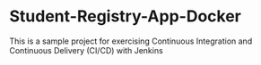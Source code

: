 # Student-Registry-App-Docker

This is a sample project for exercising Continuous Integration and Continuous Delivery (CI/CD) with Jenkins

